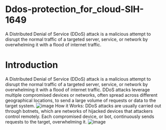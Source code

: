 # Ddos-protection_for_cloud-SIH-1649
A Distributed Denial of Service (DDoS) attack is a malicious attempt to disrupt the normal traffic of a targeted server, service, or network by overwhelming it with a flood of internet traffic. 
# Introduction
A Distributed Denial of Service (DDoS) attack is a malicious attempt to disrupt the normal traffic of a targeted server, service, or network by overwhelming it with a flood of internet traffic. DDoS attacks leverage multiple compromised devices or networks, often spread across different geographical locations, to send a large volume of requests or data to the target system.
![image](https://github.com/user-attachments/assets/41c67125-c452-4438-bd04-02a66594cfc2)
How it Works: DDoS attacks are usually carried out through botnets, which are networks of hijacked devices that attackers control remotely. Each compromised device, or bot, continuously sends requests to the target, overwhelming it.
![image](https://github.com/user-attachments/assets/c01b906e-d238-4573-97c9-204754bbe6bb)

